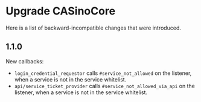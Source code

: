 # Upgrade CASinoCore

Here is a list of backward-incompatible changes that were introduced.

## 1.1.0

New callbacks:

* `login_credential_requestor` calls `#service_not_allowed` on the listener, when a service is not in the service whitelist.
* `api/service_ticket_provider` calls `#service_not_allowed_via_api` on the listener, when a service is not in the service whitelist.
